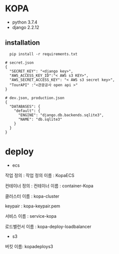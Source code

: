 # KOPA

- python 3.7.4
- django 2.2.12

## installation
```shell
  pip install -r requirements.txt
```

```shell
# secret.json
{
  "SECRET_KEY": "<django key>",
  "AWS_ACCESS_KEY_ID":"< AWS s3 KEY>",
  "AWS_SECRET_ACCESS_KEY": "< AWS s3 secret key>",
  "TourAPI" :"<관광공사 open api >"
}

# dev.json, production.json
{
  "DATABASES": {
    "default": {
      "ENGINE": "django.db.backends.sqlite3",
      "NAME": "db.sqlite3"
    }
  }
}

```

# deploy

- ecs

작업 정의 : 작업 정의 이름 : KopaECS

컨테이너 정의 : 컨테이너 이름 : container-Kopa

클러스터 이름 : kopa-cluster

keypair : kopa-keypair.pem

서비스 이름 : service-kopa

로드벨런서 이름 : kopa-deploy-loadbalancer

- s3 

버킷 이름: kopadeploys3
